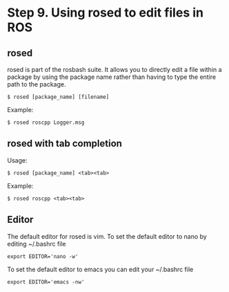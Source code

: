 # Step 9. Using rosed to edit files in ROS

## rosed
rosed is part of the rosbash suite. It allows you to directly edit a file within a package by using the package name rather than having to type the entire path to the package. 
```
$ rosed [package_name] [filename]
```
Example:
```
$ rosed roscpp Logger.msg
```

## rosed with tab completion
Usage:
```
$ rosed [package_name] <tab><tab>
```
Example:
```
$ rosed roscpp <tab><tab>
```

## Editor
The default editor for rosed is vim. 
To set the default editor to nano by editing ~/.bashrc file
```
export EDITOR='nano -w'
```
To set the default editor to emacs you can edit your ~/.bashrc file 
```
export EDITOR='emacs -nw'
```

